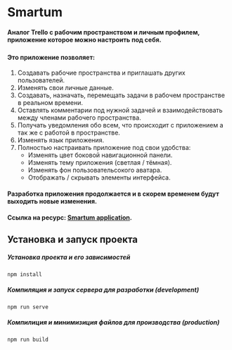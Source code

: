 <h1> Smartum </h1>

<h4> Аналог Trello с рабочим пространством и личным профилем, приложение которое можно настроить под себя.<h3/>

<h4> Это приложение позволяет:</h4>

<ol>
  <li>
    Создавать рабочие пространства и приглашать других пользователей.
  </li>
  <li>
    Изменять свои личные данные.
  </li>
  <li>
    Создавать, назначать, перемещать задачи в рабочем пространстве в реальном времени.
  </li>
  <li>
    Оставлять комментарии под нужной задачей и взаимодействовать между членами рабочего пространства.
  </li>
  <li>
    Получать уведомления обо всем, что происходит с приложением а так же с работой в пространстве.
  </li>
  <li>
    Изменять язык приложения.
  </li>
  <li>
    Полностью настраивать приложение под свои удобства:
    <ul>
      <li>
        Изменять цвет боковой навигационной панели.
      </li>
      <li>
        Изменять тему приложения (светлая / тёмная).
      </li>
      <li>
        Изменять фон пользовательсокого аватара.
      </li>
      <li>
        Отображать / скрывать элементы интерфейса.
      </li>
    </ul>
  </li>

</ol>

<h4> Разработка приложения продолжается и в скорем временем будут выходить новые изменения.</h4>

<h4> Ссылка на ресурс: <a href="https://smartum.netlify.app" target="_blank">Smartum application</a>.</h4>

<h2> Установка и запуск проекта </h2>

<h5> Установка проекта и его зависимостей</h5>

```
npm install
```

<h5> Компиляция и запуск сервера для разработки (development)</h5>

```
npm run serve
```

<h5> Компилиция и минимизиция файлов для производства (production)</h5>

```
npm run build
```
